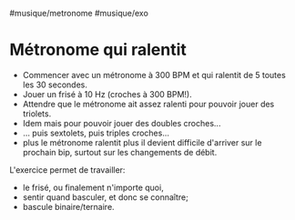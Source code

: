 #musique/metronome #musique/exo

# Métronome qui ralentit

- Commencer avec un métronome à 300 BPM et qui ralentit
de 5 toutes les 30 secondes.
- Jouer un frisé à 10 Hz (croches à 300 BPM!).
- Attendre que le métronome ait assez ralenti
  pour pouvoir jouer des triolets.
- Idem mais pour pouvoir jouer des doubles croches...
- ... puis sextolets, puis triples croches...
- plus le métronome ralentit plus il devient difficile
  d'arriver sur le prochain bip, surtout sur les
  changements de débit.

L'exercice permet de travailler:
- le frisé, ou finalement n'importe quoi,
- sentir quand basculer, et donc se connaître;
- bascule binaire/ternaire.